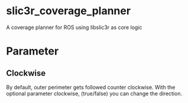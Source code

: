 # slic3r_coverage_planner
A coverage planner for ROS using libslic3r as core logic

# Parameter
## Clockwise
By default, outer perimeter gets followed counter clockwise. 
With the optional parameter clockwise, (true/false) you can change the direction.
